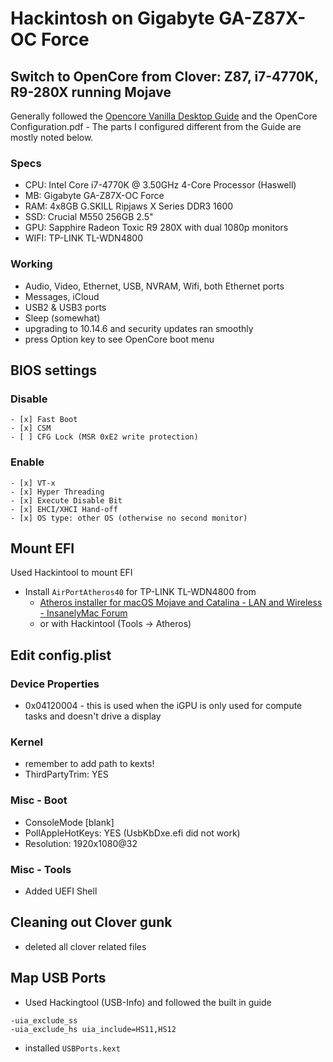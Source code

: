 # Hackintosh on Gigabyte GA-Z87X-OC Force
## Switch to OpenCore from Clover: Z87, i7-4770K, R9-280X running Mojave
Generally followed the [Opencore Vanilla Desktop Guide](https://khronokernel-2.gitbook.io/opencore-vanilla-desktop-guide/) and the OpenCore Configuration.pdf - The parts I configured different from the Guide are mostly noted below.

### Specs
* CPU: Intel Core i7-4770K @ 3.50GHz 4-Core Processor (Haswell)
* MB: Gigabyte GA-Z87X-OC Force
* RAM: 4x8GB G.SKILL Ripjaws X Series DDR3 1600
* SSD: Crucial M550 256GB 2.5"
* GPU: Sapphire Radeon Toxic R9 280X with dual 1080p monitors
* WIFI: TP-LINK TL-WDN4800

### Working
- Audio, Video, Ethernet, USB, NVRAM, Wifi, both Ethernet ports
- Messages, iCloud
- USB2 & USB3 ports
- Sleep (somewhat)
- upgrading to 10.14.6 and security updates ran smoothly
- press Option key to see OpenCore boot menu

## BIOS settings
### Disable
	- [x] Fast Boot
	- [x] CSM
	- [ ] CFG Lock (MSR 0xE2 write protection)
### Enable
	- [x] VT-x
	- [x] Hyper Threading
	- [x] Execute Disable Bit
	- [x] EHCI/XHCI Hand-off
	- [x] OS type: other OS (otherwise no second monitor)

## Mount EFI
Used Hackintool to mount EFI

* Install `AirPortAtheros40` for TP-LINK TL-WDN4800 from
	* [Atheros installer for macOS Mojave and Catalina - LAN and Wireless - InsanelyMac Forum](https://www.insanelymac.com/forum/files/file/956-atheros-installer-for-macos-mojave-and-catalina/)
	* or with Hackintool (Tools -> Atheros)

## Edit config.plist
### Device Properties
* 0x04120004 - this is used when the iGPU is only used for compute tasks and doesn't drive a display
### Kernel
* remember to add path to kexts!
* ThirdPartyTrim: YES
### Misc - Boot
* ConsoleMode [blank]
* PollAppleHotKeys: YES (UsbKbDxe.efi did not work)
* Resolution: 1920x1080@32
### Misc - Tools
* Added UEFI Shell

## Cleaning out  Clover gunk
* deleted all clover related files

## Map USB Ports
* Used Hackingtool (USB-Info) and followed the built in guide
```
-uia_exclude_ss
-uia_exclude_hs uia_include=HS11,HS12
```
* installed `USBPorts.kext`
